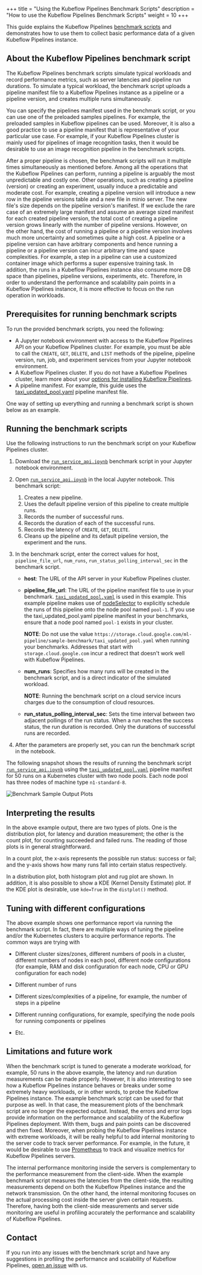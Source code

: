 +++
title = "Using the Kubeflow Pipelines Benchmark Scripts"
description = "How to use the Kubeflow Pipelines Benchmark Scripts"
weight = 10
+++

This guide explains the Kubeflow Pipelines [benchmark scripts](https://github.com/kubeflow/pipelines/tree/master/tools/benchmarks)
and demonstrates how to use them to collect basic performance data of a given
Kubeflow Pipelines instance.

## About the Kubeflow Pipelines benchmark script

The Kubeflow Pipelines benchmark scripts simulate typical workloads and record
performance metrics, such as server latencies and pipeline run durations. To simulate a typical workload, the benchmark script uploads a pipeline
manifest file to a Kubeflow Pipelines instance as a pipeline or
a pipeline version, and creates multiple runs simultaneously.

You can specify the pipelines manifest used in the benchmark script, or you can
use one of the preloaded samples pipelines. For example, the preloaded samples
in Kubeflow pipelines can be used.
Moreover, it is also a good practice to use a pipeline manifest that is representative of your particular use case. For example, if your Kubeflow Pipelines cluster is mainly used for pipelines of image recognition tasks, then it would be desirable to use an image recognition pipeline in the benchmark scripts.

After a proper pipeline is chosen, the benchmark scripts will run it multiple
times simultaneously as mentioned before. Among all the operations that the Kubeflow
Pipelines can perform, running a pipeline is arguably the most unpredictable and
costly one. Other operations, such as creating a pipeline (version) or creating an
experiment, usually induce a predictable and moderate cost. For example, creating a
pipeline version will introduce a new row in the pipeline versions table and a new
file in minio server. The new file's size depends on the pipeline version's
manifest. If we exclude the rare case of an extremely large manifest and assume
an average sized manifest for each created pipeline version, the total cost of
creating a pipeline version grows linearly with the number of pipeline versions.
However, on the other hand, the cost of running a pipeline or a pipeline version
involves much more uncertainty and sometimes quite a high cost. A pipeline or a
pipeline version can have arbitrary components and hence running a pipeline or a
pipeline version can incur arbitrary time and space complexities. For example, a step
in a pipeline can use a customized container image which performs a super
expensive training task. In addition, the runs in a Kubeflow Pipelines instance
also consume more DB space than pipelines, pipeline versions, experiments, etc.
Therefore, in order to understand the performance and scalability pain points in
a Kubeflow Pipelines instance, it is more effective to focus on the run operation
in workloads.

## Prerequisites for running benchmark scripts

To run the provided benchmark scripts, you need the following:

*  A Jupyter notebook environment with access to the Kubeflow Pipelines API on
   your Kubeflow Pipelines cluster. For example, you must be able to call the
   `CREATE`, `GET`, `DELETE`, and `LIST` methods of the pipeline, pipeline version,
   run, job, and experiment services from your Jupyter notebook environment.
*  A Kubeflow Pipelines cluster. If you do not have a Kubeflow Pipelines
   cluster, learn more about your [options for installing Kubeflow
   Pipelines](/docs/pipelines/installation/overview/).
*  A pipeline manifest. For example, this guide uses the
   [taxi_updated_pool.yaml](https://storage.googleapis.com/ml-pipeline/sample-benchmark/taxi_updated_pool.yaml)
   pipeline manifest file.

One way of setting up everything and running a benchmark script is shown below
as an example.

## Running the benchmark scripts

Use the following instructions to run the benchmark script on your Kubeflow
Pipelines cluster.

1. Download the [`run_service_api.ipynb`](https://storage.googleapis.com/ml-pipeline/sample-benchmark/run_service_api.ipynb)
   benchmark script in your Jupyter notebook environment.
1. Open [`run_service_api.ipynb`](https://storage.googleapis.com/ml-pipeline/sample-benchmark/run_service_api.ipynb)
   in the local Jupyter notebook. This benchmark script:

   1. Creates a new pipeline.
   1. Uses the default pipeline version of this pipeline to create multiple runs.
   1. Records the number of successful runs.
   1. Records the duration of each of the successful runs.
   1. Records the latency of `CREATE`, `GET`, `DELETE`.
   1. Cleans up the pipeline and its default pipeline version, the experiment and the runs.

1. In the benchmark script, enter the correct values for host,
   `pipeline_file_url`, `num_runs`, `run_status_polling_interval_sec` in the
   benchmark script.

   * **host**: The URL of the API server in your Kubeflow Pipelines cluster.

   * **pipeline_file_url**: The URL of the pipeline manifest file to use in
     your benchmark.
     [`taxi_updated_pool.yaml`](https://storage.googleapis.com/ml-pipeline/sample-benchmark/taxi_updated_pool.yaml)
     is used in this example. This example pipeline makes use of
     [nodeSelector](https://kubernetes.io/docs/concepts/scheduling-eviction/assign-pod-node/#nodeselector)
     to explicitly schedule the runs of this pipeline onto the node pool named `pool-1`. If you use the taxi_updated_pool.yaml pipeline manifest in your benchmarks, ensure that a node pool named `pool-1` exists in your cluster.

     **NOTE**: Do not use the value `https://storage.cloud.google.com/ml-pipeline/sample-benchmark/taxi_updated_pool.yaml`
     when running your benchmarks. Addresses that start with
     `storage.cloud.google.com` incur a redirect that doesn't work well with
     Kubeflow Pipelines.

   * **num_runs**: Specifies how many runs will be created in the benchmark script,
     and is a direct indicator of the simulated workload.

     **NOTE**: Running the benchmark script on a cloud
     service incurs charges due to the consumption of cloud resources.

   * **run_status_polling_interval_sec**: Sets the time interval between two
     adjacent pollings of the run status. When a run reaches the success status, the
     run duration is recorded. Only the durations of successful runs are recorded.

1. After the parameters are properly set, you can run the
   benchmark script in the notebook.

The following snapshot shows the results of running the benchmark script
[`run_service_api.ipynb`](https://storage.googleapis.com/ml-pipeline/sample-benchmark/run_service_api.ipynb)
using the [`taxi_updated_pool.yaml`](https://storage.googleapis.com/ml-pipeline/sample-benchmark/taxi_updated_pool.yaml)
pipeline manifest for 50 runs on a Kubernetes cluster with two node pools.
Each node pool has three nodes of machine type `n1-standard-8`.

<img src="/docs/images/benchmark-snapshot-1.png"
alt="Benchmark Sample Output Plots"
class="mt-3 mb-3 border border-info rounded">

## Interpreting the results

In the above example output, there are two types of plots. One is the
distribution plot, for latency and duration measurement; the other is the count
plot, for counting succeeded and failed runs. The reading of those plots is in
general straightforward.

In a count plot, the x-axis represents the possible run status: success or fail;
and the y-axis shows how many runs fall into certain status respectively.

In a distribution plot, both histogram plot and rug plot are shown. In addition,
it is also possible to show a KDE (Kernel Density Estimate) plot. If the KDE plot is
desirable, use `kde=True` in the `distplot()` method.

## Tuning with different configurations

The above example shows one performance report via running the benchmark script.
In fact, there are multiple ways of tuning the pipeline and/or the Kubernetes
clusters to acquire performance reports. The common ways are trying with

- Different cluster sizes/zones, different numbers of pools in a cluster,
different numbers of nodes in each pool, different node configurations (for
example, RAM and disk configuration for each node, CPU or GPU configuration for
each node)

- Different number of runs

- Different sizes/complexities of a pipeline, for example, the number of steps
in a pipeline

- Different running configurations, for example, specifying the node pools for
running components or pipelines

- Etc.

## Limitations and future work

When the benchmark script is tuned to generate a moderate workload, for example, 50
runs in the above example, the latency and run duration measurements can be
made properly. However, it is also interesting to see how a Kubeflow Pipelines
instance behaves or breaks under some extremely heavy workloads, or in
other words, to probe the Kubeflow Pipelines instance. The example benchmark
script can be used for that purpose as well. In that case, the measurement plots
of the benchmark script are no longer the expected output. Instead, the errors
and error logs provide information on the performance and scalability of the
Kubeflow Pipelines deployment. With them, bugs and pain points can be discovered and then fixed. Moreover, when probing the
Kubeflow Pipelines instance with extreme workloads, it will be really helpful
to add internal monitoring to the server code to track server performance.
For example, in the future, it would be desirable to use [Prometheus](https://prometheus.io/)
to track and visualize metrics for Kubeflow Pipelines servers.

The internal performance monitoring inside the servers is complementary to the
performance measurement from the client-side. When the example benchmark script
measures the latencies from the client-side, the resulting measurements depend
on both the Kubeflow Pipelines instance and the network transmission. On the
other hand, the internal monitoring focuses on the actual processing cost inside
the server given certain requests. Therefore, having both the client-side
measurements and server side monitoring are useful in profiling accurately the
performance and scalability of Kubeflow Pipelines.

## Contact

If you run into any issues with the benchmark script and have any suggestions in
profiling the performance and scalability of Kubeflow Pipelines, [open an
issue](https://github.com/kubeflow/pipelines/issues/new) with us.
